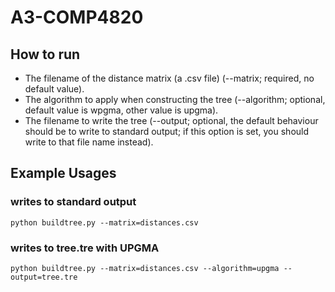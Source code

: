# A3-COMP4820

## How to run

- The filename of the distance matrix (a .csv file) (--matrix; required, no default value).
- The algorithm to apply when constructing the tree (--algorithm; optional, default value is wpgma, other value is upgma).
- The filename to write the tree (--output; optional, the default behaviour should be to write to standard output; if this option is set, you should write to that file name instead).

## Example Usages

### writes to standard output

`python buildtree.py --matrix=distances.csv`

### writes to tree.tre with UPGMA

`python buildtree.py --matrix=distances.csv --algorithm=upgma --output=tree.tre`
